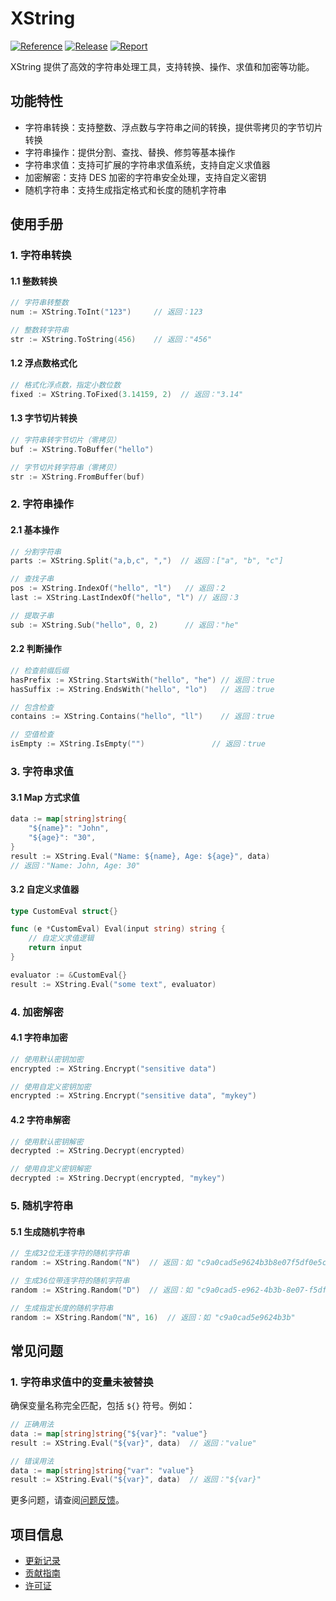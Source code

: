 # XString

[![Reference](https://pkg.go.dev/badge/github.com/eframework-org/GO.UTIL/XString.svg)](https://pkg.go.dev/github.com/eframework-org/GO.UTIL/XString)
[![Release](https://img.shields.io/github/v/tag/eframework-org/GO.UTIL)](https://github.com/eframework-org/GO.UTIL/tags)
[![Report](https://goreportcard.com/badge/github.com/eframework-org/GO.UTIL)](https://goreportcard.com/report/github.com/eframework-org/GO.UTIL)

XString 提供了高效的字符串处理工具，支持转换、操作、求值和加密等功能。

## 功能特性

- 字符串转换：支持整数、浮点数与字符串之间的转换，提供零拷贝的字节切片转换
- 字符串操作：提供分割、查找、替换、修剪等基本操作
- 字符串求值：支持可扩展的字符串求值系统，支持自定义求值器
- 加密解密：支持 DES 加密的字符串安全处理，支持自定义密钥
- 随机字符串：支持生成指定格式和长度的随机字符串

## 使用手册

### 1. 字符串转换

#### 1.1 整数转换
```go
// 字符串转整数
num := XString.ToInt("123")     // 返回：123

// 整数转字符串
str := XString.ToString(456)    // 返回："456"
```

#### 1.2 浮点数格式化
```go
// 格式化浮点数，指定小数位数
fixed := XString.ToFixed(3.14159, 2)  // 返回："3.14"
```

#### 1.3 字节切片转换
```go
// 字符串转字节切片（零拷贝）
buf := XString.ToBuffer("hello")

// 字节切片转字符串（零拷贝）
str := XString.FromBuffer(buf)
```

### 2. 字符串操作

#### 2.1 基本操作
```go
// 分割字符串
parts := XString.Split("a,b,c", ",")  // 返回：["a", "b", "c"]

// 查找子串
pos := XString.IndexOf("hello", "l")   // 返回：2
last := XString.LastIndexOf("hello", "l") // 返回：3

// 提取子串
sub := XString.Sub("hello", 0, 2)      // 返回："he"
```

#### 2.2 判断操作
```go
// 检查前缀后缀
hasPrefix := XString.StartsWith("hello", "he") // 返回：true
hasSuffix := XString.EndsWith("hello", "lo")   // 返回：true

// 包含检查
contains := XString.Contains("hello", "ll")    // 返回：true

// 空值检查
isEmpty := XString.IsEmpty("")               // 返回：true
```

### 3. 字符串求值

#### 3.1 Map 方式求值
```go
data := map[string]string{
    "${name}": "John",
    "${age}": "30",
}
result := XString.Eval("Name: ${name}, Age: ${age}", data)
// 返回："Name: John, Age: 30"
```

#### 3.2 自定义求值器
```go
type CustomEval struct{}

func (e *CustomEval) Eval(input string) string {
    // 自定义求值逻辑
    return input
}

evaluator := &CustomEval{}
result := XString.Eval("some text", evaluator)
```

### 4. 加密解密

#### 4.1 字符串加密
```go
// 使用默认密钥加密
encrypted := XString.Encrypt("sensitive data")

// 使用自定义密钥加密
encrypted := XString.Encrypt("sensitive data", "mykey")
```

#### 4.2 字符串解密
```go
// 使用默认密钥解密
decrypted := XString.Decrypt(encrypted)

// 使用自定义密钥解密
decrypted := XString.Decrypt(encrypted, "mykey")
```

### 5. 随机字符串

#### 5.1 生成随机字符串
```go
// 生成32位无连字符的随机字符串
random := XString.Random("N")  // 返回：如 "c9a0cad5e9624b3b8e07f5df0e5c1bbc"

// 生成36位带连字符的随机字符串
random := XString.Random("D")  // 返回：如 "c9a0cad5-e962-4b3b-8e07-f5df0e5c1bbc"

// 生成指定长度的随机字符串
random := XString.Random("N", 16)  // 返回：如 "c9a0cad5e9624b3b"
```

## 常见问题

### 1. 字符串求值中的变量未被替换
确保变量名称完全匹配，包括 `${}` 符号。例如：
```go
// 正确用法
data := map[string]string{"${var}": "value"}
result := XString.Eval("${var}", data)  // 返回："value"

// 错误用法
data := map[string]string{"var": "value"}
result := XString.Eval("${var}", data)  // 返回："${var}"
```

更多问题，请查阅[问题反馈](../CONTRIBUTING.md#问题反馈)。

## 项目信息

- [更新记录](../CHANGELOG.md)
- [贡献指南](../CONTRIBUTING.md)
- [许可证](../LICENSE)
